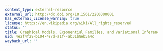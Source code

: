 ```yaml
---
content_type: external-resource
external_url: http://dx.doi.org/10.1561/2200000001
has_external_license_warning: true
license: https://en.wikipedia.org/wiki/All_rights_reserved
status: ''
title: Graphical Models, Exponential Families, and Variational Inference
uid: 4e2f4f29-b104-427d-a1f4-ab31b8eb5a4c
wayback_url: ''
---
```

